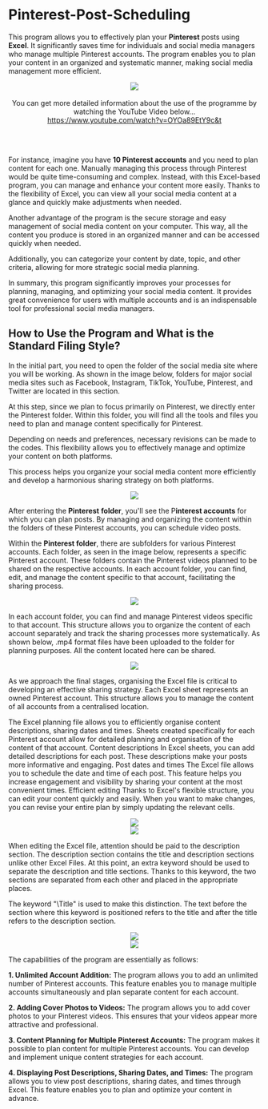 # Pinterest-Post-Scheduling

This program allows you to effectively plan your **Pinterest** posts using **Excel**. It significantly saves time for individuals and social media managers who manage multiple Pinterest accounts. The program enables you to plan your content in an organized and systematic manner, making social media management more efficient.


<div align="center">
  <img src="https://github.com/KrmKaplann/Pinterest-Post-Scheduling/assets/172985380/1e86e9d7-77d1-4046-9512-ad458d091514">
</div>

<br>

<div align="center">
  You can get more detailed information about the use of the programme by watching the YouTube Video below...
  <br>
  <a href="https://www.youtube.com/watch?v=OYOa89EtY9c&t">https://www.youtube.com/watch?v=OYOa89EtY9c&t</a>
</div>

<br><br>


For instance, imagine you have **10 Pinterest accounts** and you need to plan content for each one. Manually managing this process through Pinterest would be quite time-consuming and complex. Instead, with this Excel-based program, you can manage and enhance your content more easily. Thanks to the flexibility of Excel, you can view all your social media content at a glance and quickly make adjustments when needed.

Another advantage of the program is the secure storage and easy management of social media content on your computer. This way, all the content you produce is stored in an organized manner and can be accessed quickly when needed.

Additionally, you can categorize your content by date, topic, and other criteria, allowing for more strategic social media planning.

In summary, this program significantly improves your processes for planning, managing, and optimizing your social media content. It provides great convenience for users with multiple accounts and is an indispensable tool for professional social media managers.

## How to Use the Program and What is the Standard Filing Style?

In the initial part, you need to open the folder of the social media site where you will be working. As shown in the image below, folders for major social media sites such as Facebook, Instagram, TikTok, YouTube, Pinterest, and Twitter are located in this section.

At this step, since we plan to focus primarily on Pinterest, we directly enter the Pinterest folder. Within this folder, you will find all the tools and files you need to plan and manage content specifically for Pinterest.

Depending on needs and preferences, necessary revisions can be made to the codes. This flexibility allows you to effectively manage and optimize your content on both platforms.

This process helps you organize your social media content more efficiently and develop a harmonious sharing strategy on both platforms.

<div align="center">
  <img src="https://github.com/KrmKaplann/Pinterest-Post-Scheduling/assets/172985380/e2f8f3ed-f2af-47c0-8254-26fe7c27f275">
</div>

After entering the **Pinterest** **folder**, you'll see the P**interest accounts** for which you can plan posts. By managing and organizing the content within the folders of these Pinterest accounts, you can schedule video posts.

Within the **Pinterest folder**, there are subfolders for various Pinterest accounts. Each folder, as seen in the image below, represents a specific Pinterest account. These folders contain the Pinterest videos planned to be shared on the respective accounts. In each account folder, you can find, edit, and manage the content specific to that account, facilitating the sharing process.

<div align="center">
  <img src="https://github.com/KrmKaplann/Pinterest-Post-Scheduling/assets/172985380/5d8b7b7f-987a-4eb7-aa2b-f50bf64eb9fe">
</div>

In each account folder, you can find and manage Pinterest videos specific to that account. This structure allows you to organize the content of each account separately and track the sharing processes more systematically. As shown below, .mp4 format files have been uploaded to the folder for planning purposes. All the content located here can be shared.

<div align="center">
  <img src="https://github.com/KrmKaplann/Pinterest-Post-Scheduling/assets/172985380/ad25e6c8-3356-40a2-9fde-f81d15448006">
</div>

As we approach the final stages, organising the Excel file is critical to developing an effective sharing strategy. Each Excel sheet represents an owned Pinterest account. This structure allows you to manage the content of all accounts from a centralised location.

The Excel planning file allows you to efficiently organise content descriptions, sharing dates and times. Sheets created specifically for each Pinterest account allow for detailed planning and organisation of the content of that account. Content descriptions In Excel sheets, you can add detailed descriptions for each post. These descriptions make your posts more informative and engaging. Post dates and times The Excel file allows you to schedule the date and time of each post. This feature helps you increase engagement and visibility by sharing your content at the most convenient times. Efficient editing Thanks to Excel's flexible structure, you can edit your content quickly and easily. When you want to make changes, you can revise your entire plan by simply updating the relevant cells.

<div align="center">
  <img src="https://github.com/KrmKaplann/Pinterest-Post-Scheduling/assets/172985380/a9385388-c49e-4543-835c-cb5b9fd9195e">
</div>

<div align="center">
  <img src="https://github.com/KrmKaplann/Pinterest-Post-Scheduling/assets/172985380/fc4c54fa-f963-4979-aafc-6fd32d2f8ea3">
</div>


When editing the Excel file, attention should be paid to the description section. The description section contains the title and description sections unlike other Excel Files. At this point, an extra keyword should be used to separate the description and title sections. Thanks to this keyword, the two sections are separated from each other and placed in the appropriate places.

The keyword "\Title" is used to make this distinction. The text before the section where this keyword is positioned refers to the title and after the title refers to the description section.


<div align="center">
  <img src="https://github.com/KrmKaplann/Pinterest-Post-Scheduling/assets/172985380/c3899a40-7170-483a-a500-c3cec1d768c8">
</div>


<div align="center">
  <img src="https://github.com/KrmKaplann/Pinterest-Post-Scheduling/assets/172985380/194d1872-675d-4627-b1e3-ee30014616f1">
</div>

The capabilities of the program are essentially as follows:

**1. Unlimited Account Addition:** The program allows you to add an unlimited number of Pinterest accounts. This feature enables you to manage multiple accounts simultaneously and plan separate content for each account.

**2. Adding Cover Photos to Videos:** The program allows you to add cover photos to your Pinterest videos. This ensures that your videos appear more attractive and professional.

**3. Content Planning for Multiple Pinterest Accounts:** The program makes it possible to plan content for multiple Pinterest accounts. You can develop and implement unique content strategies for each account.

**4. Displaying Post Descriptions, Sharing Dates, and Times:** The program allows you to view post descriptions, sharing dates, and times through Excel. This feature enables you to plan and optimize your content in advance.


